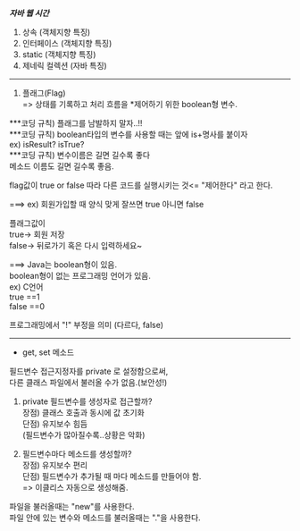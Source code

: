 ***자바 웹 시간***
1. 상속 (객체지향 특징)
2. 인터페이스 (객체지향 특징)
3. static (객체지향 특징)
4. 제네릭 컬렉션 (자바 특징)

---

1. 플래그(Flag)  
=> 상태를 기록하고 처리 흐름을 *제어하기 위한 boolean형 변수.

***코딩 규칙) 플래그를 남발하지 말자..!!  
***코딩 규칙) boolean타입의 변수를 사용할 때는 앞에 is+명사를 붙이자    
ex) isResult? isTrue?   
***코딩 규칙) 변수이름은 길면 길수록 좋다  
            메소드 이름도 길면 길수록 좋음.

flag값이 true or false 따라 다른 코드를 실행시키는 것<= "제어한다" 라고 한다.

===> ex) 회원가입할 때 양식 맞게 잘쓰면 true 아니면 false

플래그값이  
true-> 회원 저장   
false-> 뒤로가기 혹은 다시 입력하세요~

===> Java는 boolean형이 있음.   
boolean형이 없는 프로그래밍 언어가 있음.    
ex) C언어   
    true ==1    
    false ==0

프로그래밍에서 "!" 부정을 의미
(다르다, false)

---
- get, set 메소드  

필드변수 접근지정자를 private 로 설정함으로써,  
다른 클래스 파일에서 불러올 수가 없음.(보안성!)

1. private 필드변수를 생성자로 접근할까?    
    장점) 클래스 호출과 동시에 값 초기화    
    단점) 유지보수 힘듬  
    (필드변수가 많아질수록..상황은 악화)

2. 필드변수마다 메소드를 생성할까?  
    장점) 유지보수 편리  
    단점) 필드변수가 추가될 때 마다 메소드를 만들어야 함.   
    => 이클리스 자동으로 생성해줌.

파일을 불러올때는 "new"를 사용한다.  
파일 안에 있는 변수와 메소드를 불러올때는 "."을 사용한다.
